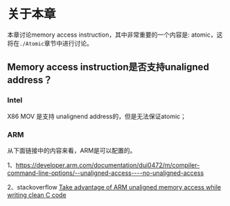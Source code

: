 # 关于本章

本章讨论memory access instruction，其中非常重要的一个内容是: atomic，这将在`./Atomic`章节中进行讨论。

## Memory access instruction是否支持unaligned address？



### Intel

X86 MOV 是支持 unalignend address的，但是无法保证atomic；

### ARM 

从下面链接中的内容来看，ARM是可以配置的。

1、https://developer.arm.com/documentation/dui0472/m/compiler-command-line-options/--unaligned-access----no-unaligned-access

2、stackoverflow [Take advantage of ARM unaligned memory access while writing clean C code](https://stackoverflow.com/questions/32062894/take-advantage-of-arm-unaligned-memory-access-while-writing-clean-c-code)

